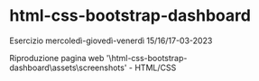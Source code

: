 # html-css-bootstrap-dashboard

Esercizio mercoledì-giovedì-venerdì 15/16/17-03-2023

Riproduzione pagina web '\html-css-bootstrap-dashboard\assets\screenshots' - HTML/CSS
